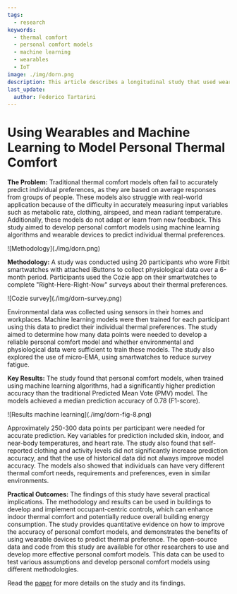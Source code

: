 ```yaml
---
tags:
  - research
keywords: 
  - thermal comfort
  - personal comfort models
  - machine learning
  - wearables
  - IoT
image: ./img/dorn.png
description: This article describes a longitudinal study that used wearables and machine learning to model personal thermal comfort
last_update:
  author: Federico Tartarini
---
```


# Using Wearables and Machine Learning to Model Personal Thermal Comfort

**The Problem:** Traditional thermal comfort models often fail to accurately predict individual preferences, as they are based on average responses from groups of people. 
These models also struggle with real-world application because of the difficulty in accurately measuring input variables such as metabolic rate, clothing, airspeed, and mean radiant temperature. 
Additionally, these models do not adapt or learn from new feedback. 
This study aimed to develop personal comfort models using machine learning algorithms and wearable devices to predict individual thermal preferences.

<div class="img-center" style={{"margin-bottom":"20px"}}> ![Methodology](./img/dorn.png)</div>

**Methodology:** A study was conducted using 20 participants who wore Fitbit smartwatches with attached iButtons to collect physiological data over a 6-month period. 
Participants used the Cozie app on their smartwatches to complete "Right-Here-Right-Now" surveys about their thermal preferences. 

<div class="img-center" style={{"margin-bottom":"20px"}}> ![Cozie survey](./img/dorn-survey.png)</div>

Environmental data was collected using sensors in their homes and workplaces. 
Machine learning models were then trained for each participant using this data to predict their individual thermal preferences. 
The study aimed to determine how many data points were needed to develop a reliable personal comfort model and whether environmental and physiological data were sufficient to train these models. 
The study also explored the use of micro-EMA, using smartwatches to reduce survey fatigue.

**Key Results:** The study found that personal comfort models, when trained using machine learning algorithms, had a significantly higher prediction accuracy than the traditional Predicted Mean Vote (PMV) model. 
The models achieved a median prediction accuracy of 0.78 (F1-score). 

<div class="img-center" style={{"margin-bottom":"20px"}}> ![Results machine learning](./img/dorn-fig-8.png)</div>

Approximately 250-300 data points per participant were needed for accurate prediction. 
Key variables for prediction included skin, indoor, and near-body temperatures, and heart rate. 
The study also found that self-reported clothing and activity levels did not significantly increase prediction accuracy, and that the use of historical data did not always improve model accuracy. 
The models also showed that individuals can have very different thermal comfort needs, requirements and preferences, even in similar environments.

**Practical Outcomes:** The findings of this study have several practical implications. 
The methodology and results can be used in buildings to develop and implement occupant-centric controls, which can enhance indoor thermal comfort and potentially reduce overall building energy consumption. 
The study provides quantitative evidence on how to improve the accuracy of personal comfort models, and demonstrates the benefits of using wearable devices to predict thermal preference. 
The open-source data and code from this study are available for other researchers to use and develop more effective personal comfort models. 
This data can be used to test various assumptions and develop personal comfort models using different methodologies.

Read the [paper](https://doi.org/10.1111/ina.13160) for more details on the study and its findings.
